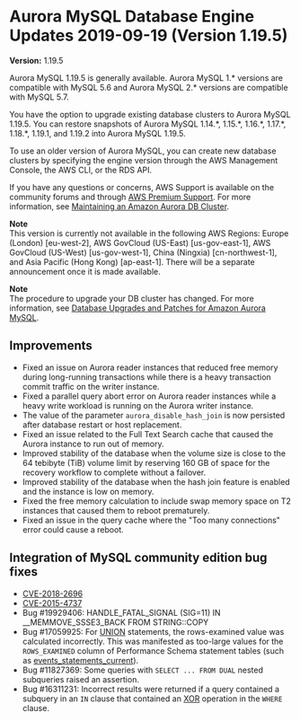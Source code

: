 # Aurora MySQL Database Engine Updates 2019\-09\-19 \(Version 1\.19\.5\)<a name="AuroraMySQL.Updates.1195"></a>

**Version:** 1\.19\.5

 Aurora MySQL 1\.19\.5 is generally available\. Aurora MySQL 1\.\* versions are compatible with MySQL 5\.6 and Aurora MySQL 2\.\* versions are compatible with MySQL 5\.7\. 

 You have the option to upgrade existing database clusters to Aurora MySQL 1\.19\.5\. You can restore snapshots of Aurora MySQL 1\.14\.\*, 1\.15\.\*, 1\.16\.\*, 1\.17\.\*, 1\.18\.\*, 1\.19\.1, and 1\.19\.2 into Aurora MySQL 1\.19\.5\. 

 To use an older version of Aurora MySQL, you can create new database clusters by specifying the engine version through the AWS Management Console, the AWS CLI, or the RDS API\. 

 If you have any questions or concerns, AWS Support is available on the community forums and through [AWS Premium Support](http://aws.amazon.com/support)\. For more information, see [Maintaining an Amazon Aurora DB Cluster](USER_UpgradeDBInstance.Maintenance.md)\. 

**Note**  
 This version is currently not available in the following AWS Regions: Europe \(London\) \[eu\-west\-2\], AWS GovCloud \(US\-East\) \[us\-gov\-east\-1\], AWS GovCloud \(US\-West\) \[us\-gov\-west\-1\], China \(Ningxia\) \[cn\-northwest\-1\], and Asia Pacific \(Hong Kong\) \[ap\-east\-1\]\. There will be a separate announcement once it is made available\. 

**Note**  
The procedure to upgrade your DB cluster has changed\. For more information, see [Database Upgrades and Patches for Amazon Aurora MySQL](AuroraMySQL.Updates.md#AuroraMySQL.Updates.Patching)\.

## Improvements<a name="AuroraMySQL.Updates.1195.Improvements"></a>
+  Fixed an issue on Aurora reader instances that reduced free memory during long\-running transactions while there is a heavy transaction commit traffic on the writer instance\. 
+  Fixed a parallel query abort error on Aurora reader instances while a heavy write workload is running on the Aurora writer instance\. 
+  The value of the parameter `aurora_disable_hash_join` is now persisted after database restart or host replacement\. 
+  Fixed an issue related to the Full Text Search cache that caused the Aurora instance to run out of memory\. 
+  Improved stability of the database when the volume size is close to the 64 tebibyte \(TiB\) volume limit by reserving 160 GB of space for the recovery workflow to complete without a failover\. 
+  Improved stability of the database when the hash join feature is enabled and the instance is low on memory\. 
+  Fixed the free memory calculation to include swap memory space on T2 instances that caused them to reboot prematurely\. 
+  Fixed an issue in the query cache where the "Too many connections" error could cause a reboot\. 

## Integration of MySQL community edition bug fixes<a name="AuroraMySQL.Updates.1195.Patches"></a>
+  [CVE\-2018\-2696](http://cve.mitre.org/cgi-bin/cvename.cgi?name=CVE-2018-2696) 
+  [CVE\-2015\-4737](http://cve.mitre.org/cgi-bin/cvename.cgi?name=CVE-2015-4737) 
+  Bug \#19929406: HANDLE\_FATAL\_SIGNAL \(SIG=11\) IN \_\_MEMMOVE\_SSSE3\_BACK FROM STRING::COPY 
+  Bug \#17059925: For [UNION](https://dev.mysql.com/doc/refman/5.6/en/union.html) statements, the rows\-examined value was calculated incorrectly\. This was manifested as too\-large values for the `ROWS_EXAMINED` column of Performance Schema statement tables \(such as [events\_statements\_current](https://dev.mysql.com/doc/refman/5.6/en/events-statements-current-table.html)\)\. 
+  Bug \#11827369: Some queries with `SELECT ... FROM DUAL` nested subqueries raised an assertion\. 
+  Bug \#16311231: Incorrect results were returned if a query contained a subquery in an `IN` clause that contained an [XOR](https://dev.mysql.com/doc/refman/5.6/en/logical-operators.html#operator_xor) operation in the `WHERE` clause\. 